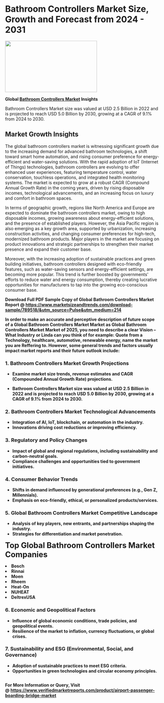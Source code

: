 <H1>Bathroom Controllers Market Size, Growth and Forecast from 2024 - 2031</H1><img class="aligncenter size-medium wp-image-584254" src="https://thirdeyenews.in/wp-content/uploads/2024/09/Global-Market-Research-300x168.jpeg" alt="" width="300" height="168" /><p><strong>Global&nbsp;<a href="https://www.marketsizeandtrends.com/download-sample/789518/&amp;utm_source=Pulse&amp;utm_medium=214">Bathroom Controllers Market</a> Insights</strong></p><p>Bathroom Controllers Market size was valued at USD 2.5 Billion in 2022 and is projected to reach USD 5.0 Billion by 2030, growing at a CAGR of 9.1% from 2024 to 2030.</p><p><h2>Market Growth Insights</h2> <p>The global bathroom controllers market is witnessing significant growth due to the increasing demand for advanced bathroom technologies, a shift toward smart home automation, and rising consumer preference for energy-efficient and water-saving solutions. With the rapid adoption of IoT (Internet of Things) technologies, bathroom controllers are evolving to offer enhanced user experiences, featuring temperature control, water conservation, touchless operations, and integrated health monitoring systems. The market is expected to grow at a robust CAGR (Compound Annual Growth Rate) in the coming years, driven by rising disposable incomes, technological advancements, and an increasing focus on luxury and comfort in bathroom spaces.</p> <p><strong></strong></p> <p>In terms of geographic growth, regions like North America and Europe are expected to dominate the bathroom controllers market, owing to high disposable incomes, growing awareness about energy-efficient solutions, and the presence of established players. However, the Asia Pacific region is also emerging as a key growth area, supported by urbanization, increasing construction activities, and changing consumer preferences for high-tech, modernized bathroom products. Major players in the market are focusing on product innovations and strategic partnerships to strengthen their market presence and expand their customer base.</p> <p>Moreover, with the increasing adoption of sustainable practices and green building initiatives, bathroom controllers designed with eco-friendly features, such as water-saving sensors and energy-efficient settings, are becoming more popular. This trend is further boosted by governments' efforts to reduce water and energy consumption, thereby creating lucrative opportunities for manufacturers to tap into the growing eco-conscious consumer base.</p> <p><strong></p><p><span class=""><strong>Download Full PDF Sample Copy of Global Bathroom Controllers Market Report</strong> @ <a href="https://www.marketsizeandtrends.com/download-sample/789518/&amp;utm_source=Pulse&amp;utm_medium=214" target="_blank">https://www.marketsizeandtrends.com/download-sample/789518/&amp;utm_source=Pulse&amp;utm_medium=214</a></span></p><p>In order to make an accurate and perceptive description of future scope of a Global&nbsp;Bathroom Controllers Market Market as Global&nbsp;Bathroom Controllers Market Market of 2025, you need to describe a clear Vision &ndash; What Industry or Linda can you think of for example: Quote from a Technology, healthcare, automotive, renewable energy, name the market you are Reffering to. However, some general trends and factors usually impact market reports and their future outlook include:</p><h3>1.&nbsp;<strong>Bathroom Controllers Market Growth Projections</strong></h3><ul><li>Examine market size trends, revenue estimates and CAGR (Compounded Annual Growth Rate) projections.</li><li><p>Bathroom Controllers Market size was valued at USD 2.5 Billion in 2022 and is projected to reach USD 5.0 Billion by 2030, growing at a CAGR of 9.1% from 2024 to 2030.</p></li></ul><h3>2.&nbsp;<strong>Bathroom Controllers Market Technological Advancements</strong></h3><ul><li>Integration of AI, IoT, blockchain, or automation in the industry.</li><li>Innovations driving cost reductions or improving efficiency.</li></ul><h3>3.&nbsp;<strong>Regulatory and Policy Changes</strong></h3><ul><li>Impact of global and regional regulations, including sustainability and carbon-neutral goals.</li><li>Compliance challenges and opportunities tied to government initiatives.</li></ul><h3>4.&nbsp;<strong>Consumer Behavior Trends</strong></h3><ul><li>Shifts in demand influenced by generational preferences (e.g., Gen Z, Millennials).</li><li>Emphasis on eco-friendly, ethical, or personalized products/services.</li></ul><h3>5.&nbsp;<strong>Global Bathroom Controllers Market Competitive Landscape</strong></h3><ul><li>Analysis of key players, new entrants, and partnerships shaping the industry.</li><li>Strategies for differentiation and market penetration.</li></ul><p data-pm-slice="1 1 []"><span style="color: inherit; font-family: inherit; font-size: 25px;">Top Global Bathroom Controllers Market Companies</span></p><div class="" data-test-id=""><p><li>Bosch</li><li> Rinnai</li><li> Moen</li><li> Rheem</li><li> Heat-On</li><li> NUHEAT</li><li> DeltrexUSA</li></p></div><h3>6.&nbsp;<strong>Economic and Geopolitical Factors</strong></h3><ul><li>Influence of global economic conditions, trade policies, and geopolitical events.</li><li>Resilience of the market to inflation, currency fluctuations, or global crises.</li></ul><h3>7.&nbsp;<strong>Sustainability and ESG (Environmental, Social, and Governance)</strong></h3><ul><li>Adoption of sustainable practices to meet ESG criteria.</li><li>Opportunities in green technologies and circular economy principles.</li></ul><h2><strong style="font-size: 14px;">For More Information or Query, Visit @&nbsp;</strong><a style="background-color: #ffffff; font-size: 14px;" href="https://www.marketsizeandtrends.com/report/bathroom-controllers-market/" target="_blank">https://www.verifiedmarketreports.com/product/airport-passenger-boarding-bridge-market</a></h2>
